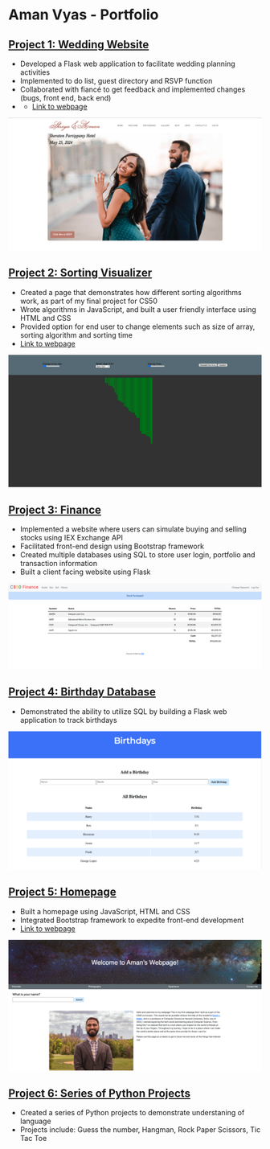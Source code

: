 # Aman Vyas - Portfolio

## [Project 1: Wedding Website](https://github.com/vyas95aman/Wedding_Website)
* Developed a Flask web application to facilitate wedding planning activities
* Implemented to do list, guest directory and RSVP function 
* Collaborated with fiancé to get feedback and implemented changes (bugs, front end, back end)
* * [Link to webpage](https://amanandshreya.com)

![](images/Screen%20Shot%202023-03-06%20at%209.16.24%20PM.png)

## [Project 2: Sorting Visualizer](https://github.com/vyas95aman/portfolio.github.io/tree/main/sorting_visualizer)
* Created a page that demonstrates how different sorting algorithms work, as part of my final project for CS50
* Wrote algorithms in JavaScript, and built a user friendly interface using HTML and CSS 
* Provided option for end user to change elements such as size of array, sorting algorithm and sorting time
* [Link to webpage](https://vyas95aman.github.io/portfolio.github.io/sorting_visualizer/)

![](images/Screen%20Shot%202022-10-16%20at%205.21.15%20PM.png)

## [Project 3: Finance](https://github.com/vyas95aman/portfolio.github.io/tree/main/finance)
* Implemented a website where users can simulate buying and selling stocks using IEX Exchange API
* Facilitated front-end design using Bootstrap framework
* Created multiple databases using SQL to store user login, portfolio and transaction information
* Built a client facing website using Flask

![](images/Screen%20Shot%202022-10-16%20at%205.41.18%20PM.png)

## [Project 4: Birthday Database](https://github.com/vyas95aman/portfolio.github.io/tree/main/birthdays)
* Demonstrated the ability to utilize SQL by building a Flask web application to track birthdays 

![](images/Screen%20Shot%202022-10-16%20at%205.45.50%20PM.png)

## [Project 5: Homepage](https://github.com/vyas95aman/portfolio.github.io/tree/main/homepage)
* Built a homepage using JavaScript, HTML and CSS
* Integrated Bootstrap framework to expedite front-end development
* [Link to webpage](https://vyas95aman.github.io/portfolio.github.io/homepage/)

![](images/Screen%20Shot%202022-10-16%20at%205.22.09%20PM.png)

## [Project 6: Series of Python Projects](https://github.com/vyas95aman/Python_Basics)
* Created a series of Python projects to demonstrate understaning of language
* Projects include: Guess the number, Hangman, Rock Paper Scissors, Tic Tac Toe
